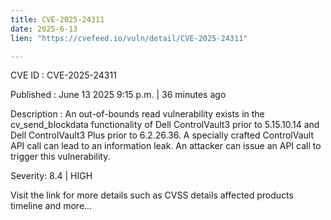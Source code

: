 ```yaml
---
title: CVE-2025-24311
date: 2025-6-13
lien: "https://cvefeed.io/vuln/detail/CVE-2025-24311"

---
```


CVE ID : CVE-2025-24311

Published :  June 13
2025
9:15 p.m. | 36 minutes ago

Description : An out-of-bounds read vulnerability exists in the cv_send_blockdata 
functionality of Dell ControlVault3 prior to 5.15.10.14 and Dell ControlVault3 Plus prior to 6.2.26.36. A specially crafted 
ControlVault API call can lead to an information leak. An attacker can 
issue an API call to trigger this vulnerability.

Severity: 8.4 | HIGH

Visit the link for more details
such as CVSS details
affected products
timeline
and more...
